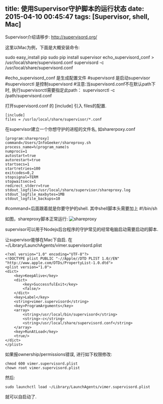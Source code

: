 title: 使用Supervisor守护脚本的运行状态
date: 2015-04-10 00:45:47
tags: [Supervisor, shell, Mac]
---
Supervisor介绍请移步:
http://supervisord.org/

这里以Mac为例，下面是大概安装命令: 

sudo easy_install pip
sudo pip install supervisor
echo_supervisord_conf > /usr/local/share/supervisord.conf
supervisord -c /usr/local/share/supervisord.conf

\#echo_supervisord_conf 是生成配置文件
\#supervisord 是启动supervisor
\#supervisorctl 是控制supervisord
\#注意:当supervisord.conf不在默认path下时,  执行supervisorctl需要指定此path：
supervisorctl -c /path/supervisord.conf

 打开supervisord.conf 的 [include] 引入 files的配置.
 ```shell
 [include]
 files = /usrlo/local/share/supervisor/*.conf
 ```
 在supervisor建立一个你想守护的进程的文件名, 如sharerpoxy.conf
 <!--more-->
 ```shell
[program:shareproxy]
command=/Users/InfoGeeker/shareproxy.sh
process_name=%(program_name)s
numprocs=1
autostart=true
autorestart=true
startsecs=1
startretries=100
exitcodes=0,2
stopsignal=TERM
stopwaitsecs=1
redirect_stderr=true
stdout_logfile=/usr/local/share/supervisor/shareproxy.log
stdout_logfile_maxbytes=1MB
stdout_logfile_backups=10
```

\#command=后面跟着就是你要守护的shell.
其中shell脚本头需要加上 #!/bin/sh

如图，shareproxy脚本正常运行:
![shareproxy](http://ww3.sinaimg.cn/large/744e593bgw1eqzt7fhu2ij20gt02974i.jpg)

supervisor可以用于Nodejs后台程序的守护常见的经常电脑启动需要启动的脚本.

让supervisor能够在Mac下自启.
在~/Library/LaunchAgents/vimer.supervisord.plist
```
<?xml version="1.0" encoding="UTF-8"?>
<!DOCTYPE plist PUBLIC "-//Apple//DTD PLIST 1.0//EN" "http://www.apple.com/DTDs/PropertyList-1.0.dtd">
<plist version="1.0">
<dict>
    <key>KeepAlive</key>
    <dict>
        <key>SuccessfulExit</key>
        <false/>
    </dict>
    <key>Label</key>
    <string>vimer.supervisord</string>
    <key>ProgramArguments</key>
    <array>
        <string>/usr/local/bin/supervisord</string>
        <string>-c</string>
        <string>/usr/local/share/supervisord.conf</string>
    </array>
    <key>RunAtLoad</key>
    <true/>
</dict>
</plist>
```
如果报ownership/permissions错误, 进行如下权限修改:
```
chmod 600 vimer.supervisord.plist
chown root vimer.supervisord.plist
```
然后:
```
sudo launchctl load ~/Library/LaunchAgents/vimer.supervisord.plist
```
就可以自启动了.

